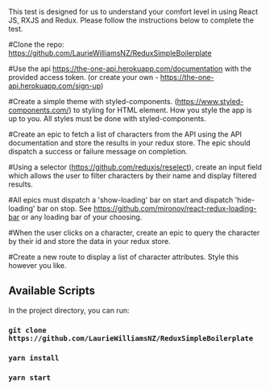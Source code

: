 This test is designed for us to understand your comfort level in using React JS, RXJS and Redux. Please follow the instructions below to complete the test.

#Clone the repo: https://github.com/LaurieWilliamsNZ/ReduxSimpleBoilerplate

#Use the api https://the-one-api.herokuapp.com/documentation with the provided access token. (or create your own - https://the-one-api.herokuapp.com/sign-up)

#Create a simple theme with styled-components.
(https://www.styled-components.com/) to styling for HTML element. How you style the app is up to you. All styles must be done with styled-components.

#Create an epic to fetch a list of characters from the API using the API documentation and store the results in your redux store. The epic should dispatch a success or failure message on completion.

#Using a selector (https://github.com/reduxjs/reselect), create an input field which allows the user to filter characters by their name and display filtered results.

#All epics must dispatch a 'show-loading' bar on start and dispatch 'hide-loading' bar on stop. See https://github.com/mironov/react-redux-loading-bar or any loading bar of your choosing.

#When the user clicks on a character, create an epic to query the character by their id and store the data in your redux store.

#Create a new route to display a list of character attributes. Style this however you like.

## Available Scripts

In the project directory, you can run:

### `git clone https://github.com/LaurieWilliamsNZ/ReduxSimpleBoilerplate`

### `yarn install`

### `yarn start`
